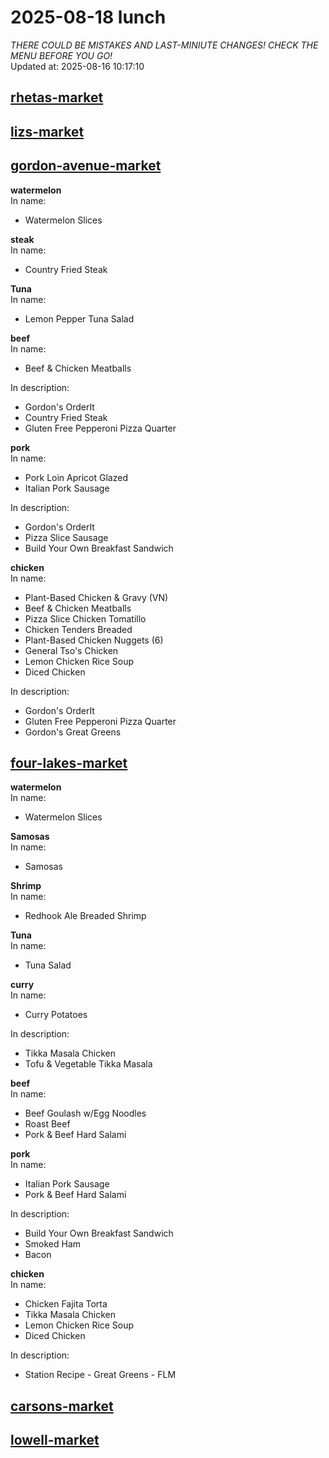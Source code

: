 # 2025-08-18 lunch  
*THERE COULD BE MISTAKES AND LAST-MINIUTE CHANGES! CHECK THE MENU BEFORE YOU GO!*  
Updated at: 2025-08-16 10:17:10  
## [rhetas-market](https://wisc-housingdining.nutrislice.com/menu/rhetas-market/lunch/2025-08-18)  
## [lizs-market](https://wisc-housingdining.nutrislice.com/menu/lizs-market/lunch/2025-08-18)  
## [gordon-avenue-market](https://wisc-housingdining.nutrislice.com/menu/gordon-avenue-market/lunch/2025-08-18)  
**watermelon**  
In name:   
 - Watermelon Slices  
  
**steak**  
In name:   
 - Country Fried Steak  
  
**Tuna**  
In name:   
 - Lemon Pepper Tuna Salad  
  
**beef**  
In name:   
 - Beef & Chicken Meatballs  
  
In description:   
 - Gordon's OrderIt  
 - Country Fried Steak  
 - Gluten Free Pepperoni Pizza Quarter  
  
**pork**  
In name:   
 - Pork Loin Apricot Glazed  
 - Italian Pork Sausage  
  
In description:   
 - Gordon's OrderIt  
 - Pizza Slice Sausage  
 - Build Your Own Breakfast Sandwich  
  
**chicken**  
In name:   
 - Plant-Based Chicken & Gravy (VN)  
 - Beef & Chicken Meatballs  
 - Pizza Slice Chicken Tomatillo  
 - Chicken Tenders Breaded  
 - Plant-Based Chicken Nuggets (6)  
 - General Tso's Chicken  
 - Lemon Chicken Rice Soup  
 - Diced Chicken  
  
In description:   
 - Gordon's OrderIt  
 - Gluten Free Pepperoni Pizza Quarter  
 - Gordon's Great Greens  
  
## [four-lakes-market](https://wisc-housingdining.nutrislice.com/menu/four-lakes-market/lunch/2025-08-18)  
**watermelon**  
In name:   
 - Watermelon Slices  
  
**Samosas**  
In name:   
 - Samosas  
  
**Shrimp**  
In name:   
 - Redhook Ale Breaded Shrimp  
  
**Tuna**  
In name:   
 - Tuna Salad  
  
**curry**  
In name:   
 - Curry Potatoes  
  
In description:   
 - Tikka Masala Chicken  
 - Tofu & Vegetable Tikka Masala  
  
**beef**  
In name:   
 - Beef Goulash w/Egg Noodles  
 - Roast Beef  
 - Pork & Beef Hard Salami  
  
**pork**  
In name:   
 - Italian Pork Sausage  
 - Pork & Beef Hard Salami  
  
In description:   
 - Build Your Own Breakfast Sandwich  
 - Smoked Ham  
 - Bacon  
  
**chicken**  
In name:   
 - Chicken Fajita Torta  
 - Tikka Masala Chicken  
 - Lemon Chicken Rice Soup  
 - Diced Chicken  
  
In description:   
 - Station Recipe - Great Greens - FLM  
  
## [carsons-market](https://wisc-housingdining.nutrislice.com/menu/carsons-market/lunch/2025-08-18)  
## [lowell-market](https://wisc-housingdining.nutrislice.com/menu/lowell-market/lunch/2025-08-18)  
  
